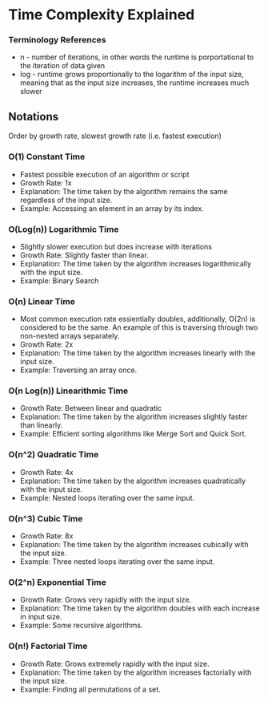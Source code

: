# Time Complexity Explained

### Terminology References
- n - number of iterations, in other words the runtime is porportational to the iteration of data given
- log - runtime grows proportionally to the logarithm of the input size, meaning that as the input size increases, the runtime increases much slower

## Notations
Order by growth rate, slowest growth rate (i.e. fastest execution)
### O(1) Constant Time
- Fastest possible execution of an algorithm or script
- Growth Rate: 1x
- Explanation: The time taken by the algorithm remains the same regardless of the input size.
- Example: Accessing an element in an array by its index.

### O(Log(n)) Logarithmic Time
- Slightly slower execution but does increase with iterations
- Growth Rate: Slightly faster than linear.
- Explanation: The time taken by the algorithm increases logarithmically with the input size.
- Example: Binary Search

### O(n) Linear Time
- Most common execution rate essientially doubles, additionally, O(2n) is considered to be the same. An example of this is traversing through two non-nested arrays separately.
- Growth Rate: 2x
- Explanation: The time taken by the algorithm increases linearly with the input size.
- Example: Traversing an array once.

### O(n Log(n)) Linearithmic Time
- Growth Rate: Between linear and quadratic
- Explanation: The time taken by the algorithm increases slightly faster than linearly.
- Example: Efficient sorting algorithms like Merge Sort and Quick Sort.

### O(n^2) Quadratic Time
- Growth Rate: 4x
- Explanation: The time taken by the algorithm increases quadratically with the input size.
- Example: Nested loops iterating over the same input.

### O(n^3) Cubic Time
- Growth Rate: 8x
- Explanation: The time taken by the algorithm increases cubically with the input size.
- Example: Three nested loops iterating over the same input.

### O(2^n) Exponential Time
- Growth Rate: Grows very rapidly with the input size.
- Explanation: The time taken by the algorithm doubles with each increase in input size.
- Example: Some recursive algorithms.

### O(n!) Factorial Time
- Growth Rate: Grows extremely rapidly with the input size.
- Explanation: The time taken by the algorithm increases factorially with the input size.
- Example: Finding all permutations of a set.